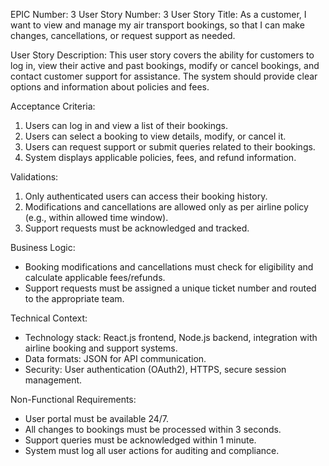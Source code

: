 EPIC Number: 3
User Story Number: 3
User Story Title: As a customer, I want to view and manage my air transport bookings, so that I can make changes, cancellations, or request support as needed.

User Story Description: This user story covers the ability for customers to log in, view their active and past bookings, modify or cancel bookings, and contact customer support for assistance. The system should provide clear options and information about policies and fees.

Acceptance Criteria:
1. Users can log in and view a list of their bookings.
2. Users can select a booking to view details, modify, or cancel it.
3. Users can request support or submit queries related to their bookings.
4. System displays applicable policies, fees, and refund information.

Validations:
1. Only authenticated users can access their booking history.
2. Modifications and cancellations are allowed only as per airline policy (e.g., within allowed time window).
3. Support requests must be acknowledged and tracked.

Business Logic:
- Booking modifications and cancellations must check for eligibility and calculate applicable fees/refunds.
- Support requests must be assigned a unique ticket number and routed to the appropriate team.

Technical Context:
- Technology stack: React.js frontend, Node.js backend, integration with airline booking and support systems.
- Data formats: JSON for API communication.
- Security: User authentication (OAuth2), HTTPS, secure session management.

Non-Functional Requirements:
- User portal must be available 24/7.
- All changes to bookings must be processed within 3 seconds.
- Support queries must be acknowledged within 1 minute.
- System must log all user actions for auditing and compliance.